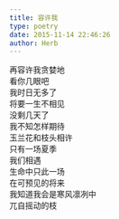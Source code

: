 ```yaml
---  
title: 容许我  
type: poetry  
date: 2015-11-14 22:46:26  
author: Herb    
---  
```

再容许我贪婪地  
看你几眼吧  
我时日无多了    
将要一生不相见  
没剩几天了  
我不知怎样期待    
玉兰花和枝头相许  
只有一场夏季  
我们相遇  
生命中只此一场    
在可预见的将来  
我知道我会是寒风凛冽中  
兀自摇动的枝  

